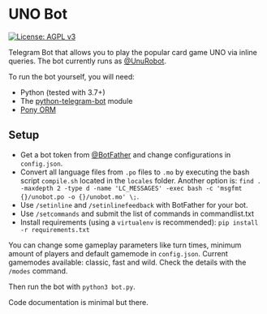 # UNO Bot

[![License: AGPL v3](https://img.shields.io/badge/License-AGPL%20v3-blue.svg)](./LICENSE)

Telegram Bot that allows you to play the popular card game UNO via inline queries. The bot currently runs as [@UnuRobot](http://t.me/UnuRobot).

To run the bot yourself, you will need:

- Python (tested with 3.7+)
- The [python-telegram-bot](https://github.com/python-telegram-bot/python-telegram-bot) module
- [Pony ORM](https://ponyorm.com/)

## Setup

- Get a bot token from [@BotFather](http://t.me/BotFather) and change configurations in `config.json`.
- Convert all language files from `.po` files to `.mo` by executing the bash script `compile.sh` located in the `locales` folder.
  Another option is: `find . -maxdepth 2 -type d -name 'LC_MESSAGES' -exec bash -c 'msgfmt {}/unobot.po -o {}/unobot.mo' \;`.
- Use `/setinline` and `/setinlinefeedback` with BotFather for your bot.
- Use `/setcommands` and submit the list of commands in commandlist.txt
- Install requirements (using a `virtualenv` is recommended): `pip install -r requirements.txt`

You can change some gameplay parameters like turn times, minimum amount of players and default gamemode in `config.json`.
Current gamemodes available: classic, fast and wild. Check the details with the `/modes` command.

Then run the bot with `python3 bot.py`.

Code documentation is minimal but there.
